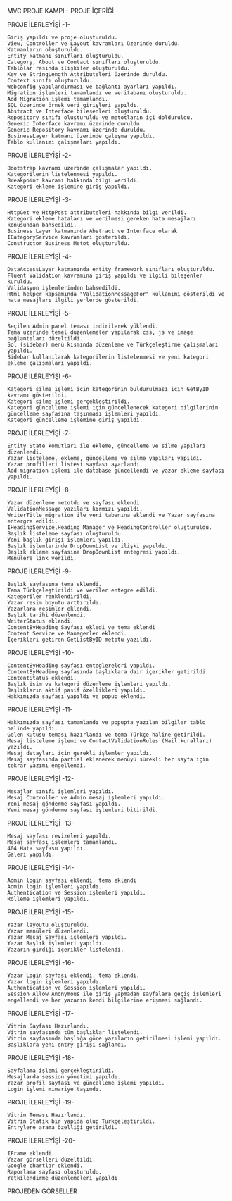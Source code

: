 MVC PROJE KAMPI - PROJE İÇERİĞİ

PROJE İLERLEYİŞİ -1-

    Giriş yapıldı ve proje oluşturuldu.
    View, Controller ve Layout kavramları üzerinde duruldu.
    Katmanların oluşturuldu.
    Entity katmanı sınıfları oluşturuldu.
    Category, About ve Contact sınıfları oluşturuldu.
    Tablolar rasında ilişkiler oluşturuldu.
    Key ve StringLength Attributeleri üzerinde duruldu.
    Context sınıfı oluşturuldu.
    Webconfig yapılandırması ve bağlantı ayarları yapıldı.
    Migration işlemleri tamamlandı ve veritabanı oluşturuldu.
    Add Migration işlemi tamamlandı.
    SQL üzerinde örnek veri girişleri yapıldı.
    Abstract ve Interface bileşenleri oluşturuldu.
    Repository sınıfı oluşturuldu ve metotların içi dolduruldu.
    Generic Interface kavramı üzerinde duruldu.
    Generic Repository kavramı üzerinde duruldu.
    BusinessLayer katmanı üzerinde çalışma yapıldı.
    Tablo kullanımı çalışmaları yapıldı.

PROJE İLERLEYİŞİ -2-

    Bootstrap kavramı üzerinde çalışmalar yapıldı.
    Kategorilerin listelenmesi yapıldı.
    Breakpoint kavramı hakkında bilgi verildi.
    Kategori ekleme işlemine giriş yapıldı.

PROJE İLERLEYİŞİ -3-

    HttpGet ve HttpPost attributeleri hakkında bilgi verildi.
    Kategori ekleme hataları ve verilmesi gereken hata mesajları konusundan bahsedildi.
    Business Layer katmanında Abstract ve Interface olarak ICategoryService kavramları gösterildi.
    Constructor Business Metot oluşturuldu.

PROJE İLERLEYİŞİ -4-

    DataAccessLayer katmanında entity framework sınıfları oluşturuldu.
    Fluent Validation kavramına giriş yapıldı ve ilgili bileşenler kuruldu.
    Validasyon işlemlerinden bahsedildi.
    Html helper kapsamında "ValidationMessageFor" kullanımı gösterildi ve hata mesajları ilgili yerlerde gösterildi.

PROJE İLERLEYİŞİ -5-

    Seçilen Admin panel teması indirilerek yüklendi.
    Tema üzerinde temel düzenlemeler yapılarak css, js ve image bağlantıları düzeltildi.
    Sol (sidebar) menü kısmında düzenleme ve Türkçeleştirme çalışmaları yapıldı.
    Sidebar kullanılarak kategorilerin listelenmesi ve yeni kategori ekleme çalışmaları yapıldı.

PROJE İLERLEYİŞİ -6-

    Kategori silme işlemi için kategorinin buldurulması için GetByID kavramı gösterildi.
    Kategori silme işlemi gerçekleştirildi.
    Kategori güncelleme işlemi için güncellenecek kategori bilgilerinin güncelleme sayfasına taşınması işlemleri yapıldı.
    Kategori güncelleme işlemine giriş yapıldı.

PROJE İLERLEYİŞİ -7-

    Entity State komutları ile ekleme, güncelleme ve silme yapıları düzenlendi.
    Yazar listeleme, ekleme, güncelleme ve silme yapıları yapıldı.
    Yazar profilleri listesi sayfası ayarlandı.
    Add migration işlemi ile database güncellendi ve yazar ekleme sayfası yapıldı.

PROJE İLERLEYİŞİ -8-

    Yazar düzenleme metotdu ve sayfası eklendi.
    ValidationMessage yazıları kırmızı yapıldı.
    WriterTitle migration ile veri tabanına eklendi ve Yazar sayfasına entergre edildi.
    IHeadingService,Heading Manager ve HeadingController oluşturuldu.
    Başlık listeleme sayfası oluşturuldu.
    Yeni başlık girişi işlemleri yapıldı.
    Başlık işlemlerinde DropDownList ve ilişki yapıldı.
    Başlık ekleme sayfasına DropDownList entegresi yapıldı.
    Menülere link verildi.

PROJE İLERLEYİŞİ -9-

    Başlık sayfasına tema eklendi.
    Tema Türkçeleştirildi ve veriler entegre edildi.
    Kategoriler renklendirildi.
    Yazar resim boyutu arttırıldı.
    Yazarlara resimler eklendi.
    Başlık tarihi düzenlendi.
    WriterStatus eklendi.
    ContentByHeading Sayfası ekledi ve tema eklendi
    Content Service ve Managerler eklendi.
    İçerikleri getiren GetListByID metotu yazıldı.

PROJE İLERLEYİŞİ -10-

    ContentByHeading sayfası enteglereleri yapıldı.
    ContentByHeading sayfasında başlıklara dair içerikler getirildi.
    ContentStatus eklendi.
    Başlık isim ve kategori düzenleme işlemleri yapıldı.
    Başlıkların aktif pasif özellikleri yapıldı.
    Hakkımızda sayfası yapıldı ve popup eklendi.

PROJE İLERLEYİŞİ -11-

    Hakkımızda sayfası tamamlandı ve popupta yazılan bilgiler tablo halinde yapıldı.
    Gelen kutusu teması hazırlandı ve tema Türkçe haline getirildi.
    Mesaj listeleme işlemi ve ContactValidationRules (Mail kuralları) yazıldı.
    Mesaj detayları için gerekli işlemler yapıldı.
    Mesaj sayfasında partial eklenerek menüyü sürekli her sayfa için tekrar yazımı engellendi.

PROJE İLERLEYİŞİ -12-

    Mesajlar sınıfı işlemleri yapıldı.
    Mesaj Controller ve Admin mesaj işlemleri yapıldı.
    Yeni mesaj gönderme sayfası yapıldı.
    Yeni mesaj gönderme sayfası işlemleri bitirildi.

PROJE İLERLEYİŞİ -13-

    Mesaj sayfası revizeleri yapıldı.
    Mesaj sayfası işlemleri tamamlandı.
    404 Hata sayfasu yapıldı.
    Galeri yapıldı.

PROJE İLERLEYİŞİ -14-

    Admin login sayfası eklendi, tema eklendi
    Admin login işlemleri yapıldı.
    Authentication ve Session işlemleri yapıldı.
    Rolleme işlemleri yapıldı.

PROJE İLERLEYİŞİ -15-

    Yazar layoutu oluşturuldu.
    Yazar menüleri düzenlendi.
    Yazar Mesaj Sayfası işlemleri yapıldı.
    Yazar Başlık işlemleri yapıldı.
    Yazarın girdiği içerikler listelendi.

PROJE İLERLEYİŞİ -16-

    Yazar Login sayfası eklendi, tema eklendi.
    Yazar login işlemleri yapıldı.
    Authentication ve Session işlemleri yapıldı.
    Session Allow Anonymous ile giriş yapmadan sayfalara geçiş işlemleri engellendi ve her yazarın kendi bilgilerine erişmesi sağlandı.

PROJE İLERLEYİŞİ -17-

    Vitrin Sayfası Hazırlandı.
    Vitrin sayfasında tüm başlıklar listelendi.
    Vitrin sayfasında başlığa göre yazıların getirilmesi işlemi yapıldı.
    Başlıklara yeni entry girişi sağlandı.

PROJE İLERLEYİŞİ -18-

    Sayfalama işlemi gerçekleştirildi.
    Mesajlarda session yönetimi yapıldı.
    Yazar profil sayfası ve güncelleme işlemi yapıldı.
    Login işlemi mimariye taşındı.

PROJE İLERLEYİŞİ -19-

    Vitrin Teması Hazırlandı.
    Vitrin Statik bir yapıda olup Türkçeleştirildi.
    Entrylere arama özelliği getirildi.

PROJE İLERLEYİŞİ -20-

    IFrame eklendi.
    Yazar görselleri düzeltildi.
    Google chartlar eklendi.
    Raporlama sayfası oluşturuldu.
    Yetkilendirme düzenlemeleri yapıldı

PROJEDEN GÖRSELLER



